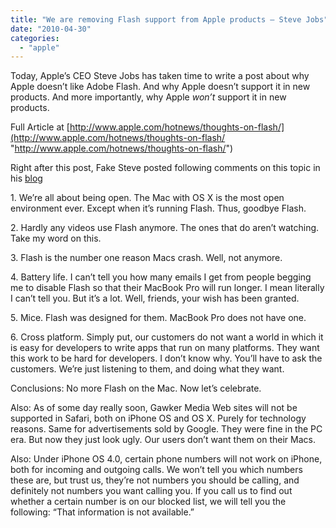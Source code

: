 ```yaml
---
title: "We are removing Flash support from Apple products – Steve Jobs"
date: "2010-04-30"
categories: 
  - "apple"
---
```


Today, Apple’s CEO Steve Jobs has taken time to write a post about why Apple doesn’t like Adobe Flash. And why Apple doesn’t support it in new products. And more importantly, why Apple _won’t_ support it in new products.

Full Article at [http://www.apple.com/hotnews/thoughts-on-flash/](http://www.apple.com/hotnews/thoughts-on-flash/ "http://www.apple.com/hotnews/thoughts-on-flash/")

Right after this post, Fake Steve posted following comments on this topic in his [blog](http://www.fakesteve.net/)

1\. We’re all about being open. The Mac with OS X is the most open environment ever. Except when it’s running Flash. Thus, goodbye Flash.

2\. Hardly any videos use Flash anymore. The ones that do aren’t watching. Take my word on this.

3\. Flash is the number one reason Macs crash. Well, not anymore.

4\. Battery life. I can’t tell you how many emails I get from people begging me to disable Flash so that their MacBook Pro will run longer. I mean literally I can’t tell you. But it’s a lot. Well, friends, your wish has been granted.

5\. Mice. Flash was designed for them. MacBook Pro does not have one.

6\. Cross platform. Simply put, our customers do not want a world in which it is easy for developers to write apps that run on many platforms. They want this work to be hard for developers. I don’t know why. You’ll have to ask the customers. We’re just listening to them, and doing what they want.

Conclusions: No more Flash on the Mac. Now let’s celebrate.

Also: As of some day really soon, Gawker Media Web sites will not be supported in Safari, both on iPhone OS and OS X. Purely for technology reasons. Same for advertisements sold by Google. They were fine in the PC era. But now they just look ugly. Our users don’t want them on their Macs.

Also: Under iPhone OS 4.0, certain phone numbers will not work on iPhone, both for incoming and outgoing calls. We won’t tell you which numbers these are, but trust us, they’re not numbers you should be calling, and definitely not numbers you want calling you. If you call us to find out whether a certain number is on our blocked list, we will tell you the following: “That information is not available.”
